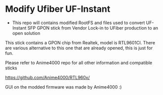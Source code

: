 # Modify Ufiber UF-Instant
* This repo will contains modified RootFS and files used to convert UF-Instant SFP GPON stick from Vendor Lock-in to UFiber production to an open solution

This stick contains a GPON chip from Realtek, model is RTL9601CI. There are various alternative to this one that are already opened, this is just for fun.

Please refer to Anime4000 repo for all other information and compatible sticks

https://github.com/Anime4000/RTL960x/

GUI on the modded firmware was made by Anime4000 :)
